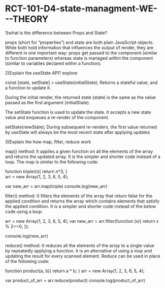 # RCT-101-D4-state-managment-WE---THEORY

1)what is the difference between Props and State?

props (short for “properties”) and state are both plain JavaScript objects. While both hold information that influences the output of render, they are different in one important way: props get passed to the component (similar to function parameters) whereas state is managed within the component (similar to variables declared within a function).

2)Explain the useState API? explore

const [state, setState] = useState(initialState);
Returns a stateful value, and a function to update it.

During the initial render, the returned state (state) is the same as the value passed as the first argument (initialState).

The setState function is used to update the state. It accepts a new state value and enqueues a re-render of the component.

setState(newState);
During subsequent re-renders, the first value returned by useState will always be the most recent state after applying updates

3)Explain the how map, filter, reduce work

map() method: It applies a given function on all the elements of the array and returns the updated array. It is the simpler and shorter code instead of a loop. The map is similar to the following code:

function triple(n){
    return n*3;
}    
arr = new Array(1, 2, 3, 6, 5, 4);
  
var new_arr = arr.map(triple)
console.log(new_arr)

filter() method: It filters the elements of the array that return false for the applied condition and returns the array which contains elements that satisfy the applied condition. It is a simpler and shorter code instead of the below code using a loop:

arr = new Array(1, 2, 3, 6, 5, 4);
var new_arr = arr.filter(function (x){
    return x % 2==0;
});
  
console.log(new_arr)

reduce() method: It reduces all the elements of the array to a single value by repeatedly applying a function. It is an alternative of using a loop and updating the result for every scanned element. Reduce can be used in place of the following code:

function product(a, b){
    return a * b;
}
arr = new Array(1, 2, 3, 6, 5, 4);
  
var product_of_arr = arr.reduce(product)
console.log(product_of_arr)
